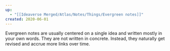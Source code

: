 ```yaml
---
up:
  - "[[Ideaverse Merged/Atlas/Notes/Things/Evergreen notes]]"
created: 2020-06-01
---
```

Evergreen notes are usually centered on a single idea and written mostly in your own words. They are not written in concrete. Instead, they naturally get revised and accrue more links over time.
